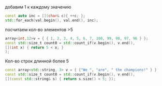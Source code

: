 добавим 1 к каждому значению

```C++
const auto inc = [](char& c){ ++c; };
std::for_each(val.begin(), val.end(), inc);
```

посчитаем кол-во элементов >5

```C++
array<int,12>v = { { 1, 2, 3, 4, 5, 6, 7, 100, 99, 98, 97, 96 } };
const std::size_t count0 = std::count_if(v.begin(), v.end(),
[](int x) { return 5 < x; }
);
```

Кол-во строк длинной более 5

```C++
const array<std::string, 3> v = { {"We ", "are", " the champions!" } };
const std::size_t count0 = std::count_if(v.begin(), v.end(),
[](const std::string& s) { return s.size() < 5; });
```
